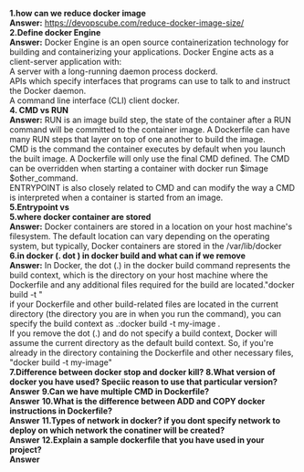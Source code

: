 **1.how can we reduce docker image**   
**Answer:**    https://devopscube.com/reduce-docker-image-size/   
**2.Define docker Engine**   
**Answer:**  Docker Engine is an open source containerization technology for building and containerizing your applications. Docker Engine acts as a client-server application with:    
A server with a long-running daemon process dockerd.   
APIs which specify interfaces that programs can use to talk to and instruct the Docker daemon.   
A command line interface (CLI) client docker.   
**4. CMD vs RUN**  
**Answer:**  RUN is an image build step, the state of the container after a RUN command will be committed to the container image. A Dockerfile can have many RUN steps that layer on top of one another to build the image.   
CMD is the command the container executes by default when you launch the built image. A Dockerfile will only use the final CMD defined. The CMD can be overridden when starting a container with docker run $image $other_command.   
ENTRYPOINT is also closely related to CMD and can modify the way a CMD is interpreted when a container is started from an image.   
**5.Entrypoint vs    
5.where docker container are stored**  
**Answer:**  Docker containers are stored in a location on your host machine's filesystem. The default location can vary depending on the operating system, but typically, Docker containers are stored in the /var/lib/docker     
**6.in docker (. dot ) in docker build and what can if we remove  
Answer:** In Docker, the dot (.) in the docker build command represents the build context, which is the directory on your host machine where the Dockerfile and any additional files required for the build are located."docker build -t <image-name> <build-context>"   
 if your Dockerfile and other build-related files are located in the current directory (the directory you are in when you run the command), you can specify the build context as .:docker build -t my-image .   
 If you remove the dot (.) and do not specify a build context, Docker will assume the current directory as the default build context. So, if you're already in the directory containing the Dockerfile and other necessary files, "docker build -t my-image"   
**7.Difference between docker stop and docker kill? 8.What version of docker you have used? Speciic reason to use that particular version?  
Answer**
**9.Can we have multiple CMD in Dockerfile?  
Answer**
**10.What is the difference between ADD and COPY docker instructions in Dockerfile?  
Answer**
**11.Types of network in docker? if you dont specify network to deploy on which network the conatiner will be created?  
Answer**
**12.Explain a sample dockerfile that you have used in your project?  
Answer**
